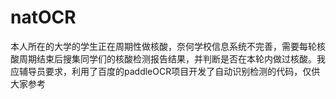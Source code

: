 # natOCR
本人所在的大学的学生正在周期性做核酸，奈何学校信息系统不完善，需要每轮核酸周期结束后搜集同学们的核酸检测报告结果，并判断是否在本轮内做过核酸。我应辅导员要求，利用了百度的paddleOCR项目开发了自动识别检测的代码，仅供大家参考

